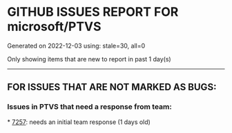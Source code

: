
# GITHUB ISSUES REPORT FOR microsoft/PTVS


Generated on 2022-12-03 using: stale=30, all=0


Only showing items that are new to report in past 1 day(s)


---

## FOR ISSUES THAT ARE NOT MARKED AS BUGS:


### Issues in PTVS that need a response from team:


\* [7257](https://github.com/microsoft/PTVS/issues/7257 "Lengthy tooltips block text editing"): needs an initial team response (1 days old)
